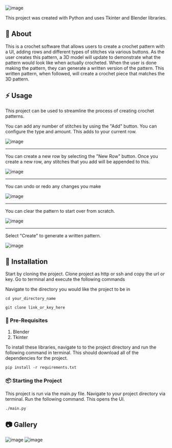 ![image](https://github.com/kgshear/crogen/assets/124616334/71a57323-a218-4d13-8ae3-d3a95b029e08)

This project was created with Python and uses Tkinter and Blender libraries. 

##  :beginner: About
This is a crochet software that allows users to create a crochet pattern with a UI, adding rows and different types of stitches via various buttons. As the user creates this pattern, a 3D model will update to demonstrate what the pattern would look like when actually crocheted. When the user is done making the pattern, they can generate a written version of the pattern. This written pattern, when followed, will create a crochet piece that matches the 3D pattern. 

## :zap: Usage
This project can be used to streamline the process of creating crochet patterns.

You can add any number of stitches by using the "Add" button. You can configure the type and amount. This adds to your current row.

![image](https://github.com/kgshear/crogen/assets/124616334/fac5349e-34e1-42ed-9169-a4df330ab29f)
___
 You can create a new row by selecting the "New Row" button. Once you create a new row, any stitches that you add will be appended to this.
 
![image](https://github.com/kgshear/crogen/assets/124616334/30d1cd56-02b4-419d-a985-a549a439df85)
___
You can undo or redo any changes you make

 ![image](https://github.com/kgshear/crogen/assets/124616334/dd2424a5-b3e6-4b3d-97f5-5d339ff68214)
___
You can clear the pattern to start over from scratch.

![image](https://github.com/kgshear/crogen/assets/124616334/080a3285-f19f-4f57-9520-1b230bd5dea1)
___
Select "Create" to generate a written pattern.

![image](https://github.com/kgshear/crogen/assets/124616334/45c35e8c-9fd5-444b-9774-af5f6a970084)


##  :electric_plug: Installation
Start by cloning the project. Clone project as http or ssh and copy the url or key. Go to terminal and execute the following commands

Navigate to the directory you would like the project to be in
```
cd your_directory_name
```
```
git clone link_or_key_here
```
### :notebook: Pre-Requisites
1. Blender
2. Tkinter

To install these libraries, navigate to to the project directory and run the following command in terminal. This should download all of the dependencies for the project. 

```
pip install -r requirements.txt
```
###  :package: Starting the Project
This project is run via the main.py file. Navigate to your project directory via terminal. Run the following command. This opens the UI.  
```cd your_directory_name/crogen/src
./main.py
```
##  :camera: Gallery
![image](https://github.com/kgshear/crogen/assets/124616334/eebfe87c-2d25-4417-b282-e081696de2a1)
![image](https://github.com/kgshear/crogen/assets/124616334/639db478-599f-4cce-88df-5c8a077ed9ec)
